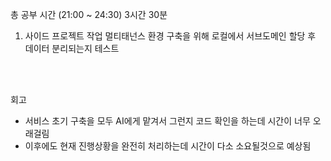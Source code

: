 총 공부 시간 (21:00 ~  24:30)  3시간 30분

1. 사이드 프로젝트 작업
멀티태넌스 환경 구축을 위해 로컬에서 서브도메인 할당 후 데이터 분리되는지 테스트




<br />
<br />

회고
- 서비스 초기 구축을 모두 AI에게 맡겨서 그런지 코드 확인을 하는데 시간이 너무 오래걸림
- 이후에도 현재 진행상황을 완전히 처리하는데 시간이 다소 소요될것으로 예상됨
